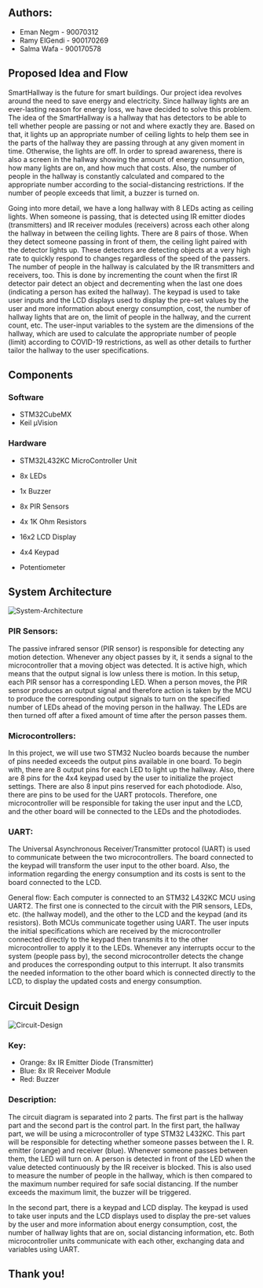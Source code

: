 ## Authors:
* Eman Negm - 90070312
* Ramy ElGendi - 900170269
* Salma Wafa - 900170578

## Proposed Idea and Flow
SmartHallway is the future for smart buildings. Our project idea revolves around the need to save energy and electricity. Since hallway lights are an ever-lasting reason for energy loss, we have decided to solve this problem. The idea of the SmartHallway is a hallway that has detectors to be able to tell whether people are passing or not and where exactly they are. Based on that, it lights up an appropriate number of ceiling lights to help them see in the parts of the hallway they are passing through at any given moment in time. Otherwise, the lights are off. In order to spread awareness, there is also a screen in the hallway showing the amount of energy consumption, how many lights are on, and how much that costs. Also, the number of people in the hallway is constantly calculated and compared to the appropriate number according to the social-distancing restrictions. If the number of people exceeds that limit, a buzzer is turned on. 

Going into more detail, we have a long hallway with 8 LEDs acting as ceiling lights. When someone is passing, that is detected using IR emitter diodes (transmitters) and IR receiver modules (receivers) across each other along the hallway in between the ceiling lights. There are 8 pairs of those. When they detect someone passing in front of them, the ceiling light paired with the detector lights up. These detectors are detecting objects at a very high rate to quickly respond to changes regardless of the speed of the passers. The number of people in the hallway is calculated by the IR transmitters and receivers, too. This is done by incrementing the count when the first IR detector pair detect an object and decrementing when the last one does (indicating a person has exited the hallway). The keypad is used to take user inputs and the LCD displays used to display the pre-set values by the user and more information about energy consumption, cost, the number of hallway lights that are on, the limit of people in the hallway, and the current count, etc. The user-input variables to the system are the dimensions of the hallway, which are used to calculate the appropriate number of people (limit) according to COVID-19 restrictions, as well as other details to further tailor the hallway to the user specifications.

## Components
### Software
* STM32CubeMX
* Keil µVision

### Hardware
* STM32L432KC MicroController Unit

* 8x LEDs
* 1x Buzzer
* 8x PIR Sensors
* 4x 1K Ohm Resistors
* 16x2 LCD Display
* 4x4 Keypad
* Potentiometer

## System Architecture

![System-Architecture](https://imgur.com/a1B95ey.png)

### PIR Sensors:
The passive infrared sensor (PIR sensor) is responsible for detecting any motion detection. Whenever any object passes by it, it sends a signal to the microcontroller that a moving object was detected. It is active high, which means that the output signal is low unless there is motion. In this setup, each PIR sensor has a corresponding LED. When a person moves, the PIR sensor produces an output signal and therefore action is taken by the MCU to produce the corresponding output signals to turn on the specified number of LEDs ahead of the moving person in the hallway. The LEDs are then turned off after a fixed amount of time after the person passes them.


### Microcontrollers:
In this project, we will use two STM32 Nucleo boards because the number of pins needed exceeds the output pins available in one board. To begin with, there are 8 output pins for each LED to light up the hallway. Also, there are 8 pins for the 4x4 keypad used by the user to initialize the project settings. There are also 8 input pins reserved for each photodiode. Also, there are pins to be used for the UART protocols. Therefore, one microcontroller will be responsible for taking the user input and the LCD, and the other board will be connected to the LEDs and the photodiodes. 


### UART:
The Universal Asynchronous Receiver/Transmitter protocol (UART) is used to communicate between the two microcontrollers. The board connected to the keypad will transform the user input to the other board. Also, the information regarding the energy consumption and its costs is sent to the board connected to the LCD.

General flow:
Each computer is connected to an STM32 L432KC MCU using UART2. The first one is connected to the circuit with the PIR sensors, LEDs, etc. (the hallway model), and the other to the LCD and the keypad (and its resistors). Both MCUs communicate together using UART. The user inputs the initial specifications which are received by the microcontroller connected directly to the keypad then transmits it to the other microcontroller to apply it to the LEDs. Whenever any interrupts occur to the system (people pass by), the second microcontroller detects the change and produces the corresponding output to this interrupt. It also transmits the needed information to the other board which is connected directly to the LCD, to display the updated costs and energy consumption. 

## Circuit Design

![Circuit-Design](https://imgur.com/a/mqfr67q)

### Key:
- Orange: 8x IR Emitter Diode (Transmitter)
- Blue: 8x IR Receiver Module
- Red: Buzzer
### Description:
The circuit diagram is separated into 2 parts. The first part is the hallway part and the second part is the control part. In the first part, the hallway part, we will be using a microcontroller of type STM32 L432KC. This part will be responsible for detecting whether someone passes between the I. R. emitter (orange) and receiver (blue). Whenever someone passes between them, the LED will turn on. A person is detected in front of the LED when the value detected continuously by the IR receiver is blocked. This is also used to measure the number of people in the hallway, which is then compared to the maximum number required for safe social distancing. If the number exceeds the maximum limit, the buzzer will be triggered.

In the second part, there is a keypad and LCD display. The keypad is used to take user inputs and the LCD displays used to display the pre-set values by the user and more information about energy consumption, cost, the number of hallway lights that are on, social distancing information, etc. Both microcontroller units communicate with each other, exchanging data and variables using UART.

## Thank you!
